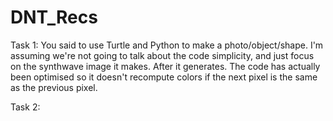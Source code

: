 # DNT_Recs

Task 1: You said to use Turtle and Python to make a photo/object/shape. I'm assuming
    we're not going to talk about the code simplicity, and just focus on the synthwave
    image it makes. After it generates.
    The code has actually been optimised so it doesn't recompute colors if the next
    pixel is the same as the previous pixel.

Task 2:

